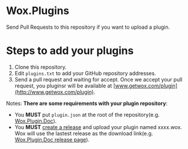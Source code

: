 Wox.Plugins
===========

Send Pull Requests to this repository if you want to upload a plugin.


Steps to add your plugins
===========
1. Clone this repository.
2. Edit `plugins.txt` to add your GitHub repository addresses.
3. Send a pull request and waiting for accept. Once we accept your pull request, you pluginsr will be available at [www.getwox.com/plugin](http://www.getwox.com/plugin).
  

Notes:
**There are some requirements with your plugin repository**:
  * You **MUST** put `plugin.json` at the root of the repository(e.g.  [Wox.Plugin.Doc](https://github.com/qianlifeng/Wox.Plugin.Doc)). 
  * You **MUST** [create a release](https://help.github.com/articles/creating-releases) and upload your plugin named xxxx.wox. Wox will use the lastest release as the download link(e.g. [Wox.Plugin.Doc release page](https://github.com/qianlifeng/Wox.Plugin.Doc/releases)). 
